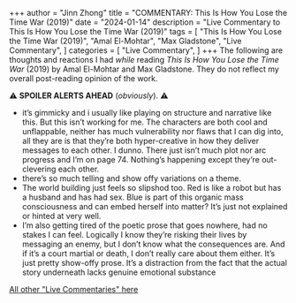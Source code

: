 +++
author = "Jinn Zhong"
title = "COMMENTARY: This Is How You Lose the Time War (2019)"
date = "2024-01-14"
description = "Live Commentary to This Is How You Lose the Time War (2019)"
tags = [
    "This Is How You Lose the Time War (2019)",
    "Amal El-Mohtar",
    "Max Gladstone",
    "Live Commentary",
]
categories = [
    "Live Commentary",
]
+++
The following are thoughts and reactions I had _while_ reading _This Is How You Lose the Time War_ (2019) by Amal El-Mohtar and Max Gladstone. They do not reflect my overall post-reading opinion of the work. 

:warning: **SPOILER ALERTS AHEAD** (_obviously_). :warning:

* it’s gimmicky and i usually like playing on structure and narrative like this. But this isn’t working for me. The characters are both cool and unflappable, neither has much vulnerability nor flaws that I can dig into, all they are is that they’re both hyper-creative in how they deliver messages to each other. I dunno. There just isn’t much plot nor arc progress and I’m on page 74. Nothing’s happening except they’re out-clevering each other.
* there’s so much telling and show offy variations on a theme.
* The world building just feels so slipshod too. Red is like a robot but has a husband and has had sex. Blue is part of this organic mass consciousness and can embed herself into matter? It’s just not explained or hinted at very well. 
* I’m also getting tired of the poetic prose that goes nowhere, had no stakes I can feel. Logically I know they’re risking their lives by messaging an enemy, but I don’t know what the consequences are. And if it’s a court martial or death, I don’t really care about them either. It’s just pretty show-offy prose. It’s a distraction from the fact that the actual story underneath lacks genuine emotional substance

[All other "Live Commentaries" here](https://journal.jinnzhong.com/categories/live-commentary/)
